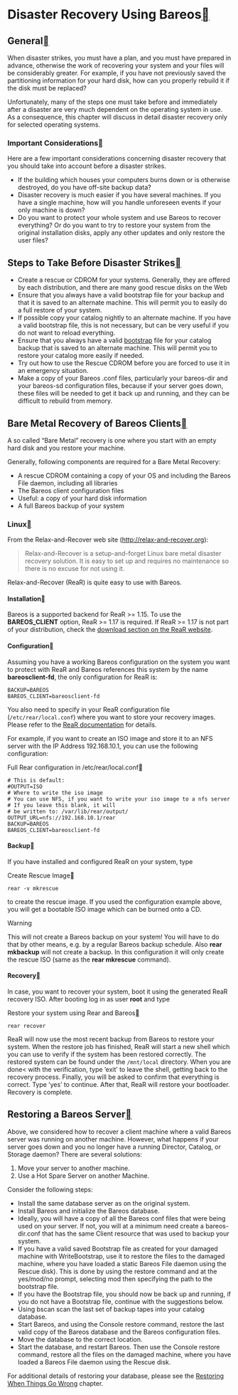 # Disaster Recovery Using Bareos[](https://docs.bareos.org/Appendix/DisasterRecoveryUsingBareos.html#disaster-recovery-using-bareos)



## General[](https://docs.bareos.org/Appendix/DisasterRecoveryUsingBareos.html#general)

When disaster strikes, you must have a plan, and you must have  prepared in advance, otherwise the work of recovering your system and  your files will be considerably greater. For example, if you have not  previously saved the partitioning information for your hard disk, how  can you properly rebuild it if the disk must be replaced?

Unfortunately, many of the steps one must take before and immediately after a disaster are very much dependent on the operating system in  use. As a consequence, this chapter will discuss in detail disaster  recovery only for selected operating systems.

### Important Considerations[](https://docs.bareos.org/Appendix/DisasterRecoveryUsingBareos.html#important-considerations)

Here are a few important considerations concerning disaster recovery  that you should take into account before a disaster strikes.

- If the building which houses your computers burns down or is otherwise destroyed, do you have off-site backup data?
- Disaster recovery is much easier if you have several machines. If you have a single machine, how will you handle unforeseen events if  your only machine is down?
- Do you want to protect your whole system and use Bareos to  recover everything? Or do you want to try to restore your system from  the original installation disks, apply any other updates and only  restore the user files?



## Steps to Take Before Disaster Strikes[](https://docs.bareos.org/Appendix/DisasterRecoveryUsingBareos.html#steps-to-take-before-disaster-strikes)

- Create a rescue or CDROM for your systems. Generally, they are  offered by each distribution, and there are many good rescue disks on  the Web
- Ensure that you always have a valid bootstrap file for your  backup and that it is saved to an alternate machine. This will permit  you to easily do a full restore of your system.
- If possible copy your catalog nightly to an alternate machine. If you have a valid bootstrap file, this is not necessary, but can be very useful if you do not want to reload everything.
- Ensure that you always have a valid [bootstrap](https://docs.bareos.org/Appendix/TheBootstrapFile.html#bootstrapchapter) file for your catalog backup that is saved to an alternate machine.  This will permit you to restore your catalog more easily if needed.
- Try out how to use the Rescue CDROM before you are forced to use it in an emergency situation.
- Make a copy of your Bareos .conf files, particularly your  bareos-dir  and your bareos-sd configuration files, because if your  server goes down, these files will be needed to get it back up and  running, and they can be difficult to rebuild from memory.



## Bare Metal Recovery of Bareos Clients[](https://docs.bareos.org/Appendix/DisasterRecoveryUsingBareos.html#bare-metal-recovery-of-bareos-clients)

A so called “Bare Metal” recovery is one where you start with an empty hard disk and you restore your machine.

Generally, following components are required for a Bare Metal Recovery:

- A rescue CDROM containing a copy of your OS and including the Bareos File daemon, including all libraries
- The Bareos client configuration files
- Useful: a copy of your hard disk information
- A full Bareos backup of your system



### Linux[](https://docs.bareos.org/Appendix/DisasterRecoveryUsingBareos.html#linux)

From the Relax-and-Recover web site (http://relax-and-recover.org):

> Relax-and-Recover is a setup-and-forget Linux bare metal  disaster recovery solution. It is easy to set up and requires no  maintenance so there is no excuse for not using it.

Relax-and-Recover (ReaR) is quite easy to use with Bareos.

#### Installation[](https://docs.bareos.org/Appendix/DisasterRecoveryUsingBareos.html#installation)

Bareos is a supported backend for ReaR >= 1.15. To use the **BAREOS_CLIENT** option, ReaR >= 1.17 is required. If ReaR >= 1.17 is not part of your distribution, check the [download section on the ReaR website](http://relax-and-recover.org/download/).

#### Configuration[](https://docs.bareos.org/Appendix/DisasterRecoveryUsingBareos.html#configuration)

Assuming you have a working Bareos configuration on the system you  want to protect with ReaR and Bareos references this system by the name **bareosclient-fd**, the only configuration for ReaR is:

```
BACKUP=BAREOS
BAREOS_CLIENT=bareosclient-fd
```

You also need to specify in your ReaR configuration file (`/etc/rear/local.conf`) where you want to store your recovery images. Please refer to the [ReaR documentation](http://relax-and-recover.org/documentation/) for details.

For example, if you want to create an ISO image and store it to an  NFS server with the IP Address 192.168.10.1, you can use the following  configuration:

Full Rear configuration in /etc/rear/local.conf[](https://docs.bareos.org/Appendix/DisasterRecoveryUsingBareos.html#id1)

```
# This is default:
#OUTPUT=ISO
# Where to write the iso image
# You can use NFS, if you want to write your iso image to a nfs server
# If you leave this blank, it will
# be written to: /var/lib/rear/output/
OUTPUT_URL=nfs://192.168.10.1/rear
BACKUP=BAREOS
BAREOS_CLIENT=bareosclient-fd
```

#### Backup[](https://docs.bareos.org/Appendix/DisasterRecoveryUsingBareos.html#backup)

If you have installed and configured ReaR on your system, type

Create Rescue Image[](https://docs.bareos.org/Appendix/DisasterRecoveryUsingBareos.html#id2)

```
rear -v mkrescue
```

to create the rescue image. If you used  the configuration example above, you will get a bootable ISO image which can be burned onto a CD.

Warning

This will not create a Bareos backup on your system! You will have to do that by other means, e.g. by a regular Bareos backup schedule. Also **rear mkbackup** will not create a backup. In this configuration it will only create the rescue ISO (same as the **rear mkrescue** command).

#### Recovery[](https://docs.bareos.org/Appendix/DisasterRecoveryUsingBareos.html#recovery)

In case, you want to recover your system, boot it using the generated ReaR recovery ISO. After booting log in as user **root** and type

Restore your system using Rear and Bareos[](https://docs.bareos.org/Appendix/DisasterRecoveryUsingBareos.html#id3)

```
rear recover
```

ReaR will now use the most recent backup from Bareos to restore your system. When the restore job has finished, ReaR will start a new shell which  you can use to verify if the system has been restored correctly. The  restored system can be found under the `/mnt/local` directory. When you are done< with the verification, type ’exit’ to  leave the shell, getting back to the recovery process. Finally, you will be asked to confirm that everything is correct. Type ’yes’ to continue. After that, ReaR will restore your bootloader. Recovery is complete.



## Restoring a Bareos Server[](https://docs.bareos.org/Appendix/DisasterRecoveryUsingBareos.html#restoring-a-bareos-server)



Above, we considered how to recover a client machine where a valid  Bareos server was running on another machine. However, what happens if  your server goes down and you no longer have a running Director,  Catalog, or Storage daemon? There are several solutions:

1. Move your server to another machine.
2. Use a Hot Spare Server on another Machine.

Consider the following steps:

- Install the same database server as on the original system.
- Install Bareos and initialize the Bareos database.
- Ideally, you will have a copy of all the Bareos conf files that  were being used on your server. If not, you will at a minimum need  create a bareos-dir.conf that has the same Client resource that was used to backup your system.
- If you have a valid saved Bootstrap file as created for your  damaged machine with WriteBootstrap, use it to restore the files to the  damaged machine, where you have loaded a static Bareos File daemon using the Rescue disk). This is done by using the restore command and at the  yes/mod/no prompt, selecting mod then specifying the path to the  bootstrap file.
- If you have the Bootstrap file, you should now be back up and  running, if you do not have a Bootstrap file, continue with the  suggestions below.
- Using bscan scan the last set of backup tapes into your catalog database.
- Start Bareos, and using the Console restore command, restore the  last valid copy of the Bareos database and the Bareos configuration  files.
- Move the database to the correct location.
- Start the database, and restart Bareos. Then use the Console  restore command, restore all the files on the damaged machine, where you have loaded a Bareos File daemon using the Rescue disk.

For additional details of restoring your database, please see the [Restoring When Things Go Wrong](https://docs.bareos.org/Appendix/Troubleshooting.html#section-restorecatalog) chapter.